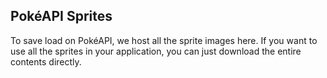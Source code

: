 ## PokéAPI Sprites

To save load on PokéAPI, we host all the sprite images here.
If you want to use all the sprites in your application, you can just download the entire contents directly.
